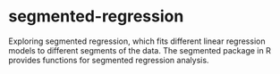 # segmented-regression
Exploring segmented regression, which fits different linear regression models to different segments of the data. The segmented package in R provides functions for segmented regression analysis.
